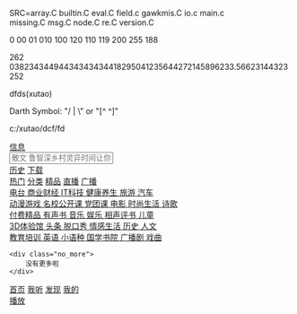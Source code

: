 SRC=array.C builtin.C eval.C field.c gawkmis.C io.c main.c\
        missing.C msg.C node.C re.C version.C

0 00 01 010 100 120 110 119 200 255
188

262
03823434494434343434418295041235644272145896233.56623144323252

dfds(xutao)

Darth Symbol: "/ | \\" or "[^ ^]"

c:/xutao/dcf/fd

<!DOCTYPE html>
<html lang="en">
<head>
    <meta charset="UTF-8">    <meta name="viewport"
          content="width=device-width, user-scalable=no, initial-scale=1.0, maximum-scale=1.0, minimum-scale=1.0">
    <meta http-equiv="X-UA-Compatible" content="ie=edge">
    <title>分类页</title>
    <link rel="stylesheet" href="reset.css">
    <link rel="stylesheet" href="zxx.css">
    <link rel="stylesheet" href="index.css">
</head>
<body>
<div class="pos">
    <div class="top ">
            <a href="#" class="xinxi">
                信息
                <i></i>
            </a>
            <div class="input dib">
                <from>
                    <input type="text" placeholder="散文 鲁智深乡村灵异时间让你..">
                </from>
            </div>
            <span class="top_r dib">
            <a href="#" class="lishi">历史</a>
            <a href="#" class="down">下载</a>
            <i class="content">&nbsp;</i>
        </span>
            <i class="content">&nbsp;</i>
        </div>
    <div class="nav ">
        <a href="#" class="nav_item ">热门</a>
        <a href="#" class="nav_item active">分类</a>
        <a href="#" class="nav_item">精品</a>
        <a href="#" class="nav_item">直播</a>
        <a href="#" class="nav_item">广播</a>
        <i class="content">&nbsp;</i>
    </div>
</div>
    <div class="mt86"></div>
    <div class="link_lists">
        <div class="lin_com">
            <a href="#" class="link_item">
                <i class="link_icon"></i>
                <span class="link_txt line">电台</span>
            </a>
            <a href="#" class="link_item">
                <i class="link_icon"></i>
                <span class="link_txt">商业财经</span>
            </a>
            <a href="#" class="link_item">
                <i class="link_icon"></i>
                <span class="link_txt line">IT科技</span>
            </a>
            <a href="#" class="link_item">
                <i class="link_icon"></i>
                <span class="link_txt">健康养生</span>
            </a>
            <a href="#" class="link_item">
                <i class="link_icon"></i>
                <span class="link_txt line">旅游</span>
            </a>
            <a href="#" class="link_item">
                <i class="link_icon"></i>
                <span class="link_txt">汽车</span>
            </a>
        </div>
        <div class="lin_com">
            <a href="#" class="link_item">
                <i class="link_icon"></i>
                <span class="link_txt line">动漫游戏</span>
            </a>
            <a href="#" class="link_item">
                <i class="link_icon"></i>
                <span class="link_txt">名校公开课</span>
            </a>
            <a href="#" class="link_item">
                <i class="link_icon"></i>
                <span class="link_txt line">党团课</span>
            </a>
            <a href="#" class="link_item">
                <i class="link_icon"></i>
                <span class="link_txt">电影</span>
            </a>
            <a href="#" class="link_item">
                <i class="link_icon"></i>
                <span class="link_txt line">时尚生活</span>
            </a>
            <a href="#" class="link_item">
                <i class="link_icon"></i>
                <span class="link_txt">诗歌</span>
            </a>
        </div>
        <div class="lin_com">
            <a href="#" class="link_item">
                <i class="link_icon"></i>
                <span class="link_txt line">付费精品</span>
            </a>
            <a href="#" class="link_item">
                <i class="link_icon"></i>
                <span class="link_txt">有声书</span>
            </a>
            <a href="#" class="link_item">
                <i class="link_icon"></i>
                <span class="link_txt line">音乐</span>
            </a>
            <a href="#" class="link_item">
                <i class="link_icon"></i>
                <span class="link_txt">娱乐</span>
            </a>
            <a href="#" class="link_item">
                <i class="link_icon"></i>
                <span class="link_txt line">相声评书</span>
            </a>
            <a href="#" class="link_item">
                <i class="link_icon"></i>
                <span class="link_txt">儿童</span>
            </a>
        </div>
        <div class="lin_com">
            <a href="#" class="link_item">
                <i class="link_icon"></i>
                <span class="link_txt line">3D体验馆</span>
            </a>
            <a href="#" class="link_item">
                <i class="link_icon"></i>
                <span class="link_txt">头条</span>
            </a>
            <a href="#" class="link_item">
                <i class="link_icon"></i>
                <span class="link_txt line">脱口秀</span>
            </a>
            <a href="#" class="link_item">
                <i class="link_icon"></i>
                <span class="link_txt">情感生活</span>
            </a>
            <a href="#" class="link_item">
                <i class="link_icon"></i>
                <span class="link_txt line">历史</span>
            </a>
            <a href="#" class="link_item">
                <i class="link_icon"></i>
                <span class="link_txt">人文</span>
            </a>
        </div>
        <div class="lin_com">
            <a href="#" class="link_item">
                <i class="link_icon"></i>
                <span class="link_txt line">教育培训</span>
            </a>
            <a href="#" class="link_item">
                <i class="link_icon"></i>
                <span class="link_txt">英语</span>
            </a>
            <a href="#" class="link_item">
                <i class="link_icon"></i>
                <span class="link_txt line">小语种</span>
            </a>
            <a href="#" class="link_item">
                <i class="link_icon"></i>
                <span class="link_txt">国学书院</span>
            </a>
            <a href="#" class="link_item">
                <i class="link_icon"></i>
                <span class="link_txt line">广播剧</span>
            </a>
            <a href="#" class="link_item">
                <i class="link_icon"></i>
                <span class="link_txt">戏曲</span>
            </a>
        </div>
    </div>

    <div class="no_more">
        没有更多啦
    </div>
   <div class="footer_fixe">
       <div class="footer">
           <a href="#" class="fixe_item">首页</a>
           <a href="#" class="fixe_item">我听</a>
           <a href="#" class="fixe_item"></a>
           <a href="#" class="fixe_item">发现</a>
           <a href="#" class="fixe_item">我的</a>
           <i class="content">&nbsp;</i>
       </div>
       <div class="bofang">
           <a href="#">播放</a>
       </div>
   </div>

</body>
</html>